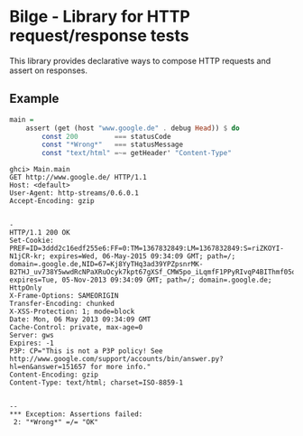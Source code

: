Bilge - Library for HTTP request/response tests
===============================================

This library provides declarative ways to compose HTTP requests and
assert on responses.

Example
-------

```haskell
main =
    assert (get (host "www.google.de" . debug Head)) $ do
        const 200         === statusCode
        const "*Wrong*"   === statusMessage
        const "text/html" =~= getHeader' "Content-Type"
```

```
ghci> Main.main
GET http://www.google.de/ HTTP/1.1
Host: <default>
User-Agent: http-streams/0.6.0.1
Accept-Encoding: gzip


-
HTTP/1.1 200 OK
Set-Cookie: PREF=ID=3ddd2c16edf255e6:FF=0:TM=1367832849:LM=1367832849:S=riZKOYI-N1jCR-kr; expires=Wed, 06-May-2015 09:34:09 GMT; path=/; domain=.google.de,NID=67=Kj8YyTHq3ad39YPZpsnrMK-B2THJ_uv738Y5wwdRcNPaXRuOcyk7kpt67gXSf_CMW5po_iLqmfF1PPyRIvqP4BIThmf05o5YtL3ns7vMNNhOdndiApPUlc39KzgvFZqM; expires=Tue, 05-Nov-2013 09:34:09 GMT; path=/; domain=.google.de; HttpOnly
X-Frame-Options: SAMEORIGIN
Transfer-Encoding: chunked
X-XSS-Protection: 1; mode=block
Date: Mon, 06 May 2013 09:34:09 GMT
Cache-Control: private, max-age=0
Server: gws
Expires: -1
P3P: CP="This is not a P3P policy! See http://www.google.com/support/accounts/bin/answer.py?hl=en&answer=151657 for more info."
Content-Encoding: gzip
Content-Type: text/html; charset=ISO-8859-1


--
*** Exception: Assertions failed:
 2: "*Wrong*" =/= "OK"
```
